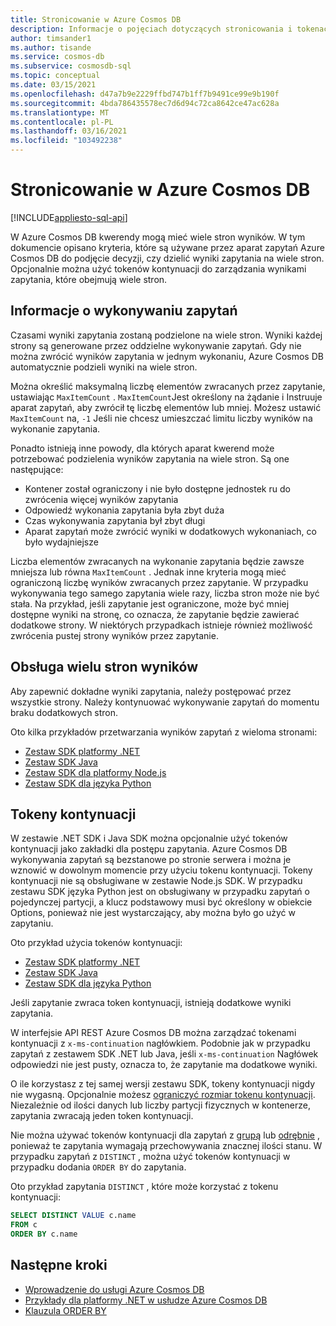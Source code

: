 ```yaml
---
title: Stronicowanie w Azure Cosmos DB
description: Informacje o pojęciach dotyczących stronicowania i tokenach kontynuacji
author: timsander1
ms.author: tisande
ms.service: cosmos-db
ms.subservice: cosmosdb-sql
ms.topic: conceptual
ms.date: 03/15/2021
ms.openlocfilehash: d47a7b9e2229ffbd747b1ff7b9491ce99e9b190f
ms.sourcegitcommit: 4bda786435578ec7d6d94c72ca8642ce47ac628a
ms.translationtype: MT
ms.contentlocale: pl-PL
ms.lasthandoff: 03/16/2021
ms.locfileid: "103492238"
---
```

# <a name="pagination-in-azure-cosmos-db"></a>Stronicowanie w Azure Cosmos DB
[!INCLUDE[appliesto-sql-api](includes/appliesto-sql-api.md)]

W Azure Cosmos DB kwerendy mogą mieć wiele stron wyników. W tym dokumencie opisano kryteria, które są używane przez aparat zapytań Azure Cosmos DB do podjęcie decyzji, czy dzielić wyniki zapytania na wiele stron. Opcjonalnie można użyć tokenów kontynuacji do zarządzania wynikami zapytania, które obejmują wiele stron.

## <a name="understanding-query-executions"></a>Informacje o wykonywaniu zapytań

Czasami wyniki zapytania zostaną podzielone na wiele stron. Wyniki każdej strony są generowane przez oddzielne wykonywanie zapytań. Gdy nie można zwrócić wyników zapytania w jednym wykonaniu, Azure Cosmos DB automatycznie podzieli wyniki na wiele stron.

Można określić maksymalną liczbę elementów zwracanych przez zapytanie, ustawiając `MaxItemCount` . `MaxItemCount`Jest określony na żądanie i Instruuje aparat zapytań, aby zwrócił tę liczbę elementów lub mniej. Możesz ustawić `MaxItemCount` na, `-1` Jeśli nie chcesz umieszczać limitu liczby wyników na wykonanie zapytania.

Ponadto istnieją inne powody, dla których aparat kwerend może potrzebować podzielenia wyników zapytania na wiele stron. Są one następujące:

- Kontener został ograniczony i nie było dostępne jednostek ru do zwrócenia więcej wyników zapytania
- Odpowiedź wykonania zapytania była zbyt duża
- Czas wykonywania zapytania był zbyt długi
- Aparat zapytań może zwrócić wyniki w dodatkowych wykonaniach, co było wydajniejsze

Liczba elementów zwracanych na wykonanie zapytania będzie zawsze mniejsza lub równa `MaxItemCount` . Jednak inne kryteria mogą mieć ograniczoną liczbę wyników zwracanych przez zapytanie. W przypadku wykonywania tego samego zapytania wiele razy, liczba stron może nie być stała. Na przykład, jeśli zapytanie jest ograniczone, może być mniej dostępne wyniki na stronę, co oznacza, że zapytanie będzie zawierać dodatkowe strony. W niektórych przypadkach istnieje również możliwość zwrócenia pustej strony wyników przez zapytanie.

## <a name="handling-multiple-pages-of-results"></a>Obsługa wielu stron wyników

Aby zapewnić dokładne wyniki zapytania, należy postępować przez wszystkie strony. Należy kontynuować wykonywanie zapytań do momentu braku dodatkowych stron.

Oto kilka przykładów przetwarzania wyników zapytań z wieloma stronami:

- [Zestaw SDK platformy .NET](https://github.com/Azure/azure-cosmos-dotnet-v3/blob/master/Microsoft.Azure.Cosmos.Samples/Usage/Queries/Program.cs#L280)
- [Zestaw SDK Java](https://github.com/Azure-Samples/azure-cosmos-java-sql-api-samples/blob/main/src/main/java/com/azure/cosmos/examples/documentcrud/sync/DocumentCRUDQuickstart.java#L162-L176)
- [Zestaw SDK dla platformy Node.js](https://github.com/Azure/azure-sdk-for-js/blob/83fcc44a23ad771128d6e0f49043656b3d1df990/sdk/cosmosdb/cosmos/samples/IndexManagement.ts#L128-L140)
- [Zestaw SDK dla języka Python](https://github.com/Azure/azure-sdk-for-python/blob/master/sdk/cosmos/azure-cosmos/samples/examples.py#L89)

## <a name="continuation-tokens"></a>Tokeny kontynuacji

W zestawie .NET SDK i Java SDK można opcjonalnie użyć tokenów kontynuacji jako zakładki dla postępu zapytania. Azure Cosmos DB wykonywania zapytań są bezstanowe po stronie serwera i można je wznowić w dowolnym momencie przy użyciu tokenu kontynuacji. Tokeny kontynuacji nie są obsługiwane w zestawie Node.js SDK. W przypadku zestawu SDK języka Python jest on obsługiwany w przypadku zapytań o pojedynczej partycji, a klucz podstawowy musi być określony w obiekcie Options, ponieważ nie jest wystarczający, aby można było go użyć w zapytaniu.

Oto przykład użycia tokenów kontynuacji:

- [Zestaw SDK platformy .NET](https://github.com/Azure/azure-cosmos-dotnet-v2/blob/master/samples/code-samples/Queries/Program.cs#L699-L734)
- [Zestaw SDK Java](https://github.com/Azure-Samples/azure-cosmos-java-sql-api-samples/blob/main/src/main/java/com/azure/cosmos/examples/queries/sync/QueriesQuickstart.java#L216)
- [Zestaw SDK dla języka Python](https://github.com/Azure/azure-sdk-for-python/blob/master/sdk/cosmos/azure-cosmos/test/test_query.py#L533)

Jeśli zapytanie zwraca token kontynuacji, istnieją dodatkowe wyniki zapytania.

W interfejsie API REST Azure Cosmos DB można zarządzać tokenami kontynuacji z `x-ms-continuation` nagłówkiem. Podobnie jak w przypadku zapytań z zestawem SDK .NET lub Java, jeśli `x-ms-continuation` Nagłówek odpowiedzi nie jest pusty, oznacza to, że zapytanie ma dodatkowe wyniki.

O ile korzystasz z tej samej wersji zestawu SDK, tokeny kontynuacji nigdy nie wygasną. Opcjonalnie możesz [ograniczyć rozmiar tokenu kontynuacji](/dotnet/api/microsoft.azure.documents.client.feedoptions.responsecontinuationtokenlimitinkb#Microsoft_Azure_Documents_Client_FeedOptions_ResponseContinuationTokenLimitInKb). Niezależnie od ilości danych lub liczby partycji fizycznych w kontenerze, zapytania zwracają jeden token kontynuacji.

Nie można używać tokenów kontynuacji dla zapytań z [grupą](sql-query-group-by.md) lub [odrębnie](sql-query-keywords.md#distinct) , ponieważ te zapytania wymagają przechowywania znacznej ilości stanu. W przypadku zapytań z `DISTINCT` , można użyć tokenów kontynuacji w przypadku dodania `ORDER BY` do zapytania.

Oto przykład zapytania `DISTINCT` , które może korzystać z tokenu kontynuacji:

```sql
SELECT DISTINCT VALUE c.name
FROM c
ORDER BY c.name
```

## <a name="next-steps"></a>Następne kroki

- [Wprowadzenie do usługi Azure Cosmos DB](introduction.md)
- [Przykłady dla platformy .NET w usłudze Azure Cosmos DB](https://github.com/Azure/azure-cosmos-dotnet-v3)
- [Klauzula ORDER BY](sql-query-order-by.md)
